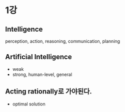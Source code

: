 # 1강

## Intelligence

perception, action, reasoning, communication, planning



## Artificial Intelligence

- weak
- strong, human-level, general



## Acting rationally로 가야된다.

- optimal solution






